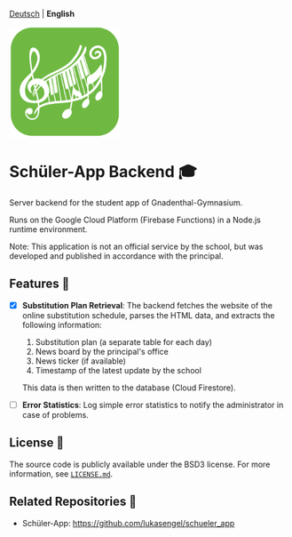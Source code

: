 [Deutsch](README.md) | **English**

<img alt="Logo" src=".github/icon_backend_512.png" height="200">

# Schüler-App Backend 🎓
Server backend for the student app of Gnadenthal-Gymnasium.

Runs on the Google Cloud Platform (Firebase Functions) in a Node.js runtime environment.

Note: This application is not an official service by the school, but was developed and published in accordance with the principal.

## Features 🚀
- [x] **Substitution Plan Retrieval**:
    The backend fetches the website of the online substitution schedule, parses the HTML data, and extracts the following information:
    
    1. Substitution plan (a separate table for each day)
    2. News board by the principal's office
    3. News ticker (if available)
    4. Timestamp of the latest update by the school
    
    This data is then written to the database (Cloud Firestore).

- [ ] **Error Statistics**: Log simple error statistics to notify the administrator in case of problems.

## License 📜
The source code is publicly available under the BSD3 license. For more information, see [`LICENSE.md`](LICENSE.md).

## Related Repositories 🔗
- Schüler-App: https://github.com/lukasengel/schueler_app